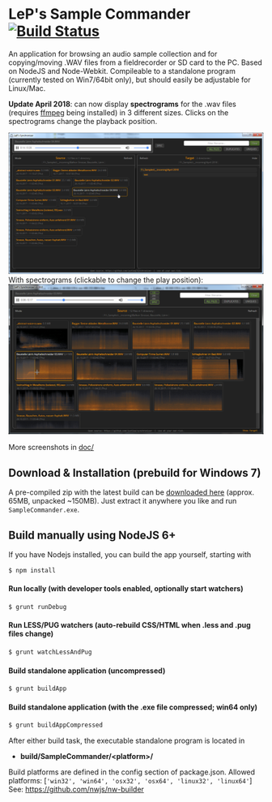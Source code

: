 # LeP's Sample Commander [![Build Status](https://travis-ci.org/justlep/sample-commander-legacy.svg?branch=master)](https://travis-ci.org/justlep/sample-commander-legacy)
An application for browsing an audio sample collection and for copying/moving .WAV files from a fieldrecorder or SD card to the PC.
Based on NodeJS and Node-Webkit. Compileable to a standalone program (currently tested on Win7/64bit only),
but should easily be adjustable for Linux/Mac.

**Update April 2018**: can now display **spectrograms** for the .wav files (requires [ffmpeg](https://ffmpeg.org/download.html) being installed)
in 3 different sizes. Clicks on the spectrograms change the playback position.

![](https://raw.githubusercontent.com/justlep/sample-commander-legacy/master/doc/screenshots/overview.png)
With spectrograms (clickable to change the play position):
![](https://raw.githubusercontent.com/justlep/sample-commander-legacy/master/doc/screenshots/spectrogram-floating.png)

More screenshots in [doc/](./doc/)

## Download & Installation (prebuild for Windows 7)
A pre-compiled zip with the latest build can be 
[downloaded here](http://dl.justlep.net/sample-commander-legacy/SampleCommander-latest-Win64.zip) (approx. 65MB, unpacked ~150MB).
Just extract it anywhere you like and run `SampleCommander.exe`.

## Build manually using NodeJS 6+
If you have Nodejs installed, you can build the app yourself, starting with
```sh
$ npm install
```

#### Run locally (with developer tools enabled, optionally start watchers)
```sh
$ grunt runDebug
```

#### Run LESS/PUG watchers (auto-rebuild CSS/HTML when .less and .pug files change)
```sh
$ grunt watchLessAndPug
```

#### Build standalone application (uncompressed)
```sh
$ grunt buildApp
```
#### Build standalone application (with the .exe file compressed; win64 only)
```sh
$ grunt buildAppCompressed
```

After either build task, the executable standalone program is located in 
* **build/SampleCommander/\<platform>\/**

Build platforms are defined in the config section of package.json.
Allowed platforms: [`'win32', 'win64', 'osx32', 'osx64', 'linux32', 'linux64'`]  
See: https://github.com/nwjs/nw-builder

